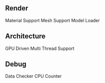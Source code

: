 ## Render
Material Support
Mesh Support
Model Loader

## Architecture
GPU Driven
Multi Thread Support

## Debug
Data Checker
CPU Counter
